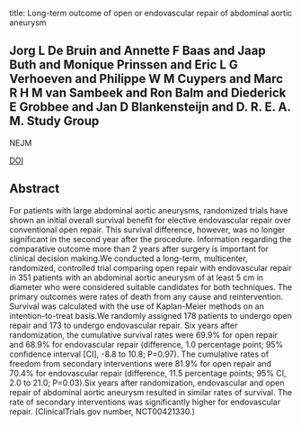 title: Long-term outcome of open or endovascular repair of abdominal aortic aneurysm

## Jorg L De Bruin and Annette F Baas and Jaap Buth and Monique Prinssen and Eric L G Verhoeven and Philippe W M Cuypers and Marc R H M van Sambeek and Ron Balm and Diederick E Grobbee and Jan D Blankensteijn and D. R. E. A. M. Study Group
NEJM

<a href="https://doi.org/10.1056/NEJMoa0909499">DOI</a>

## Abstract
For patients with large abdominal aortic aneurysms, randomized trials have shown an initial overall survival benefit for elective endovascular repair over conventional open repair. This survival difference, however, was no longer significant in the second year after the procedure. Information regarding the comparative outcome more than 2 years after surgery is important for clinical decision making.We conducted a long-term, multicenter, randomized, controlled trial comparing open repair with endovascular repair in 351 patients with an abdominal aortic aneurysm of at least 5 cm in diameter who were considered suitable candidates for both techniques. The primary outcomes were rates of death from any cause and reintervention. Survival was calculated with the use of Kaplan-Meier methods on an intention-to-treat basis.We randomly assigned 178 patients to undergo open repair and 173 to undergo endovascular repair. Six years after randomization, the cumulative survival rates were 69.9% for open repair and 68.9% for endovascular repair (difference, 1.0 percentage point; 95% confidence interval [CI], -8.8 to 10.8; P=0.97). The cumulative rates of freedom from secondary interventions were 81.9% for open repair and 70.4% for endovascular repair (difference, 11.5 percentage points; 95% CI, 2.0 to 21.0; P=0.03).Six years after randomization, endovascular and open repair of abdominal aortic aneurysm resulted in similar rates of survival. The rate of secondary interventions was significantly higher for endovascular repair. (ClinicalTrials.gov number, NCT00421330.)


